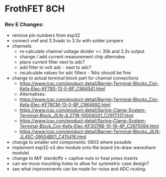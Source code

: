# FrothFET 8CH

### Rev E Changes:

* remove pin numbers from esp32
* connect vref and 3.3vadc to 3.3v with solder jumpers
* channels:
  * re-calculate channel voltage divider <= 30k and 3.3v output
  * change / add current measurement chip alternates
  * place current filter next to adc?
  * add filter to volt adc - next to adc?
  * recalculate values for adc filters - 1khz should be fine
* change to actual terminal block part for channel connections
  * https://www.lcsc.com/product-detail/Barrier-Terminal-Blocks_Cixi-Kefa-Elec-KF78S-13-0-8P_C964541.html
  * Alternatives:
  * https://www.lcsc.com/product-detail/Barrier-Terminal-Blocks_Cixi-Kefa-Elec-KF78CM-13-0-8P_C964692.html
  * https://www.lcsc.com/product-detail/Spring-Clamp-System-Terminal-Block_JILN-JL271R-10004G01_C2917317.html
  * https://www.lcsc.com/product-detail/Spring-Clamp-System-Terminal-Block_Cixi-Kefa-Elec-KF207RB-10-16-4P_C2975094.html
  * https://www.lcsc.com/product-detail/Barrier-Terminal-Blocks_JILN-JL45C-09504B01_C415416.html
* change to smaller smt components: 0603 where possible
* implement esp32-s3 dev module onto the board (re-draw waveshare module)
* change to M/F standoffs + captive nuts or heat press inserts
* can we move mounting holes to allow for symmetric case design?
* see what improvements can be made for noise and ADC routing.